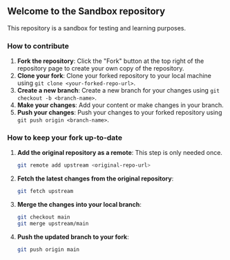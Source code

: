 ## Welcome to the Sandbox repository

This repository is a sandbox for testing and learning purposes.

### How to contribute

1. **Fork the repository**: Click the "Fork" button at the top right of the repository page to create your own copy of the repository.
2. **Clone your fork**: Clone your forked repository to your local machine using `git clone <your-forked-repo-url>`.
3. **Create a new branch**: Create a new branch for your changes using `git checkout -b <branch-name>`.
4. **Make your changes**: Add your content or make changes in your branch.
5. **Push your changes**: Push your changes to your forked repository using `git push origin <branch-name>`.

### How to keep your fork up-to-date

1. **Add the original repository as a remote**: This step is only needed once.
    ```sh
    git remote add upstream <original-repo-url>
    ```

2. **Fetch the latest changes from the original repository**:
    ```sh
    git fetch upstream
    ```

3. **Merge the changes into your local branch**:
    ```sh
    git checkout main
    git merge upstream/main
    ```

4. **Push the updated branch to your fork**:
    ```sh
    git push origin main
    ```